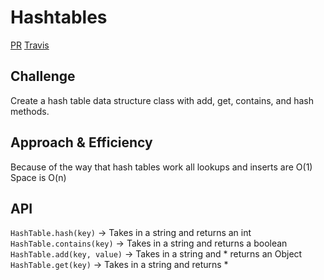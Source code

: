 # Hashtables

[PR](https://github.com/martinbalke-401-adavanced-js/data-structures-and-algorithms/pull/19)
[Travis](https://www.travis-ci.com/martinbalke-401-adavanced-js/data-structures-and-algorithms)


## Challenge

Create a hash table data structure class with add, get, contains, and hash methods.

## Approach & Efficiency

Because of the way that hash tables work all lookups and inserts are O(1)
Space is O(n)

## API

`HashTable.hash(key)` -> Takes in a string and returns an int
`HashTable.contains(key)` -> Takes in a string and returns a boolean
`HashTable.add(key, value)` -> Takes in a string and * returns an Object
`HashTable.get(key)` -> Takes in a string and returns *